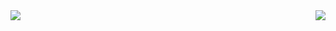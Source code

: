 
<img align="left" src="https://github-readme-stats.vercel.app/api?username=GGXXLL&show_icons=true&include_all_commits=true&theme=material-palenight" />

<img align="right" src="https://github-readme-stats.vercel.app/api/top-langs/?username=GGXXLL&layout=compact&theme=material-palenight" />

<!--
**GGXXLL/GGXXLL** is a ✨ _special_ ✨ repository because its `README.md` (this file) appears on your GitHub profile.


Here are some ideas to get you started:

- 🔭 I’m currently working on ...
- 🌱 I’m currently learning ...
- 👯 I’m looking to collaborate on ...
- 🤔 I’m looking for help with ...
- 💬 Ask me about ...
- 📫 How to reach me: ...
- 😄 Pronouns: ...
- ⚡ Fun fact: ...
-->
